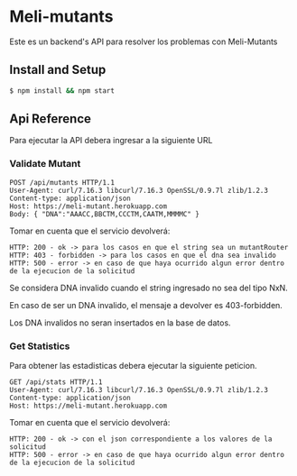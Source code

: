 # Meli-mutants
Este es un backend's API para resolver los problemas con Meli-Mutants

## Install and Setup

```bash
$ npm install && npm start
```

## Api Reference

Para ejecutar la API debera ingresar a la siguiente URL

### Validate Mutant

```http
POST /api/mutants HTTP/1.1
User-Agent: curl/7.16.3 libcurl/7.16.3 OpenSSL/0.9.7l zlib/1.2.3
Content-type: application/json
Host: https://meli-mutant.herokuapp.com
Body: { "DNA":"AAACC,BBCTM,CCCTM,CAATM,MMMMC" }
```

Tomar en cuenta que el servicio devolverá:

```
HTTP: 200 - ok -> para los casos en que el string sea un mutantRouter
HTTP: 403 - forbidden -> para los casos en que el dna sea invalido
HTTP: 500 - error -> en caso de que haya ocurrido algun error dentro de la ejecucion de la solicitud
```
Se considera DNA invalido cuando el string ingresado no sea del tipo NxN.

En caso de ser un DNA invalido, el mensaje a devolver es 403-forbidden.

Los DNA invalidos no seran insertados en la base de datos.

### Get Statistics

Para obtener las estadisticas debera ejecutar la siguiente peticion.

```http
GET /api/stats HTTP/1.1
User-Agent: curl/7.16.3 libcurl/7.16.3 OpenSSL/0.9.7l zlib/1.2.3
Content-type: application/json
Host: https://meli-mutant.herokuapp.com
```
Tomar en cuenta que el servicio devolverá:

```
HTTP: 200 - ok -> con el json correspondiente a los valores de la solicitud
HTTP: 500 - error -> en caso de que haya ocurrido algun error dentro de la ejecucion de la solicitud
```